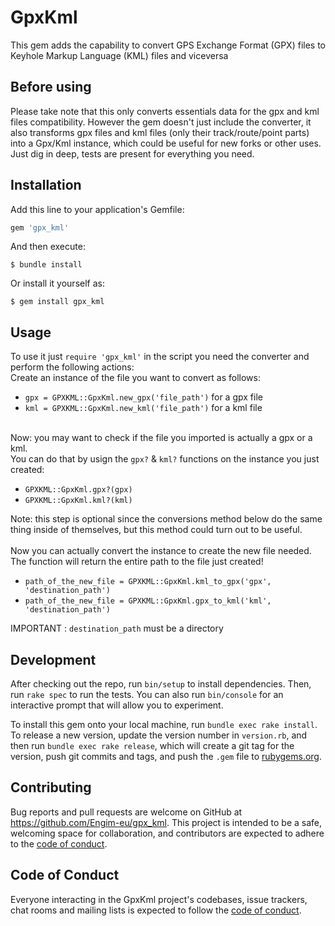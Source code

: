 # GpxKml

This gem adds the capability to convert GPS Exchange Format (GPX) files to Keyhole Markup Language (KML) files and viceversa

## Before using

Please take note that this only converts essentials data for the gpx and kml files compatibility.
However the gem doesn't just include the converter, it also transforms gpx files and kml files (only their track/route/point parts) into a Gpx/Kml instance, which could be useful for new forks or other uses.
Just dig in deep, tests are present for everything you need.

## Installation

Add this line to your application's Gemfile:

```ruby
gem 'gpx_kml'
```

And then execute:

    $ bundle install

Or install it yourself as:

    $ gem install gpx_kml

## Usage

To use it just ```require 'gpx_kml'``` in the script you need the converter and perform the following actions:
<br>
Create an instance of the file you want to convert as follows:
- ```gpx = GPXKML::GpxKml.new_gpx('file_path')``` for a gpx file
- ```kml = GPXKML::GpxKml.new_kml('file_path')``` for a kml file
<br><br>

Now: you may want to check if the file you imported is actually a gpx or a kml.<br>
You can do that by usign the ```gpx?``` &  ```kml?``` functions on the instance you just created:
- ```GPXKML::GpxKml.gpx?(gpx)```
- ```GPXKML::GpxKml.kml?(kml)```

Note: this step is optional since the conversions method below do the same thing inside of themselves, but this method could turn out to be useful.
<br><br>
Now you can actually convert the instance to create the new file needed.<br>
The function will return the entire path to the file just created!
- ```path_of_the_new_file = GPXKML::GpxKml.kml_to_gpx('gpx', 'destination_path')```
- ```path_of_the_new_file = GPXKML::GpxKml.gpx_to_kml('kml', 'destination_path')```

IMPORTANT : ```destination_path``` must be a directory

## Development

After checking out the repo, run `bin/setup` to install dependencies. Then, run `rake spec` to run the tests. You can also run `bin/console` for an interactive prompt that will allow you to experiment.

To install this gem onto your local machine, run `bundle exec rake install`. To release a new version, update the version number in `version.rb`, and then run `bundle exec rake release`, which will create a git tag for the version, push git commits and tags, and push the `.gem` file to [rubygems.org](https://rubygems.org).

## Contributing

Bug reports and pull requests are welcome on GitHub at https://github.com/Engim-eu/gpx_kml. This project is intended to be a safe, welcoming space for collaboration, and contributors are expected to adhere to the [code of conduct](https://github.com/[USERNAME]/gpx_kml/blob/master/CODE_OF_CONDUCT.md).


## Code of Conduct

Everyone interacting in the GpxKml project's codebases, issue trackers, chat rooms and mailing lists is expected to follow the [code of conduct](https://github.com/[USERNAME]/gpx_kml/blob/master/CODE_OF_CONDUCT.md).
